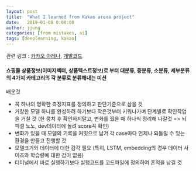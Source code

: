 ```yaml
---
layout: post
title:  "What I learned from Kakao arena project"
date:   2019-01-08 0:00:00
author: jjung
categories: [from mistakes, ai]
tags: [deeplearning, kakao]
---
```


관련 링크 : [카카오 아레나](https://arena.kakao.com/c/1), [개발코드](https://github.com/jjunghub/shopnet)

#### 쇼핑몰 상품정보(이미지벡터, 상품텍스트정보)로 부터 대분류, 중분류, 소분류, 세부분류의 4가지 카테고리의 각 분류로 분류해내는 미션

배운것
* 꼭 하나의 명확한 측정지표를 정의하고 판단기준으로 삼을 것
* 거창한 모델 하나를 완성하려 하기보다 작은것부터 키워나가며 단계별로 확인작업을 거칠 것
(한 뭉치 후 확인하지말고, 변화를 줬을 때 하나씩 정리해 나갈것 => 뇌피셜 노노, dev데이터에 돌려 score꼭 확인)
* 변화가 있을 때 모델의 기록을 커밋으로 남겨 각 case마다 언제나 되돌릴 수 있는 환경을 만들고 진행할 것
* 모델크기와 데이터에 대한 감각 필요 (특히, LSTM, embedding의 경우 데이터 사이즈와 학습량에 대한 감이 없음)
* 터미널에서 바로 실행하기보다 실행코드를 코드파일에 정의하여 흔적을 남길 것


